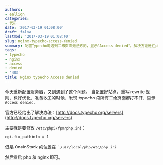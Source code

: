 ```yaml
---
authors:
- eallion
categories:
- 代码
date: '2017-03-19 01:08:00'
draft: false
lastmod: '2017-03-19 01:08:00'
slug: nginx-typecho-access-denied
summary: 配置Typecho时遇到二级页面无法访问，显示"Access denied"。解决方法是在php.ini中设置cgi.fix_pathinfo=1，OneinStack环境下文件路径为/usr/local/php/etc/php.ini。修改后重启php和nginx服务即可解决。
tags:
- typecho
- nginx
- access
- denied
- '403'
title: Nginx typecho Access denied
---
```


今天重新配置服务器，又到遇到了这个问题。
当配置好站点，重写 rewrite 规则，做好优化，准备收工的时候，发现 typecho 的所有二给页面都打不开，显示 `Access denied.`

官方已经给出了解决办法：[http://docs.typecho.org/servers](http://docs.typecho.org/servers)

主要就是要修改 `/etc/php5/fpm/php.ini`：

```bash
cgi.fix_pathinfo = 1
```

但是 OneinStack 的位置在：`/usr/local/php/etc/php.ini`

然后重启 php 和 nginx 即可。